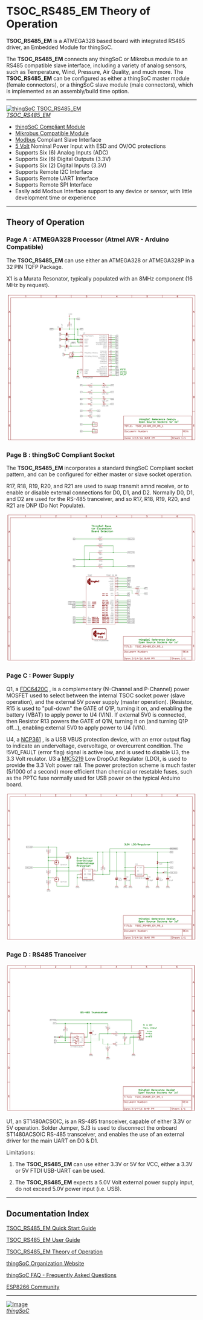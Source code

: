 # TSOC_RS485_EM Theory of Operation

**TSOC_RS485_EM** is a ATMEGA328 based board with integrated RS485 driver, an Embedded Module for thingSoC.


The **TSOC_RS485_EM** connects any thingSoC or Mikrobus module to an RS485 compatible slave interface,
including a variety of analog sensors, such as Temperature, Wind, Pressure, Air Quality, and much more.
The **TSOC_RS485_EM** can be configured as either a thingSoC master module (female connectors), or a thingSoC slave module (male connectors),
which is implemented as an assembly/build time option.

---------------------------------------

[![thingSoC TSOC_RS485_EM](http://thingsoc.github.io/img/projects/TSOC_RS485_EM/TSOC_RS485_EM_top.png)  
*TSOC_RS485_EM*](https://github.com/PatternAgents/TSOC_RS485_EM/)

* [thingSoC Compliant Module](http://www.thingsoc.com)
* [Mikrobus Compatible Module](http://www.mikroe.com/mikrobus/) 
* [Modbus](http://www.modbus.org/specs.php) Compliant Slave Interface
* [5 Volt](https://en.wikipedia.org/wiki/Modbus) Nominal Power Input with ESD and OV/OC protections
* Supports Six (6) Analog  Inputs  (ADC) 
* Supports Six (6) Digital Outputs (3.3V)
* Supports Six (2) Digital Inputs  (3.3V)
* Supports Remote I2C Interface
* Supports Remote UART Interface
* Supports Remote SPI Interface
* Easily add Modbus Interface support to any device or sensor, with little development time or experience

---------------------------------------

## Theory of Operation <a name="theory_index"/>



### Page A : ATMEGA328 Processor (Atmel AVR - Arduino Compatible)<a name="PAGEA"/>

The **TSOC_RS485_EM** can use either an ATMEGA328 or ATMEGA328P in a 32 PIN TQFP Package.

X1 is a Murata Resonator, typically populated with an 8MHz component (16 MHz by request).

![Schematic Page A](https://github.com/thingSoC/TSOC_RS485_EM/blob/master/TSOC_RS485_EM/docs/images/sch_page_1.png "Schematic Page A")


### Page B : thingSoC Compliant Socket <a name="PAGEB"/>

The **TSOC_RS485_EM** incorporates a standard thingSoC Compliant socket pattern, and can be configured for either master or slave socket operation.

R17, R18, R19, R20, and R21 are used to swap transmit amnd receive, or to enable or disable external connections for D0, D1, and D2.
Normally D0, D1, and D2 are used for the RS-485 tranceiver, and so R17, R18, R19, R20, and R21 are DNP (Do Not Populate).


![Schematic Page B](https://github.com/thingSoC/TSOC_RS485_EM/blob/master/TSOC_RS485_EM/docs/images/sch_page_2.png "Schematic Page B")

### Page C : Power Supply <a name="PAGEC"/>

Q1, a [FDC6420C](https://www.fairchildsemi.com/datasheets/FD/FDC6420C.pdf) , is a complementary (N-Channel and P-Channel) power MOSFET 
used to select between the internal TSOC socket power (slave operation), and the external 5V power supply (master operation).
[Resistor, R15 is used to "pull-down" the GATE of Q1P, turning it on, and enabling the battery (VBAT) to apply power to U4 (VIN).
If external 5V0 is connected, then Resistor R13 powers the GATE of Q1N, turning it on (and turning Q1P off...),
enabling external 5V0 to apply power to U4 (VIN).

U4, a [NCP361](http://www.onsemi.com/pub_link/Collateral/NCP361-D.PDF) , is a USB VBUS protection device, with an error output flag to indicate
an undervoltage, overvoltage, or overcurrent condition. The !5V0_FAULT (error flag) signal is active low, 
and is used to disable U3, the 3.3 Volt reulator. U3 a [MIC5219](http://www.micrel.com/_PDF/mic5219.pdf) Low DropOut Regulator (LDO),
is used to provide the 3.3 Volt power rail. The power protection scheme is much faster (5/1000 of a second) more efficient than chemical
or resetable fuses, such as the PPTC fuse normally used for USB power on the typical Arduino board.


![Schematic Page C](https://github.com/thingSoC/TSOC_RS485_EM/blob/master/TSOC_RS485_EM/docs/images/sch_page_3.png "Schematic Page C")

### Page D : RS485 Tranceiver <a name="PAGED"/>

![Schematic Page D](https://github.com/thingSoC/TSOC_RS485_EM/blob/master/TSOC_RS485_EM/docs/images/sch_page_4.png "Schematic Page D")

U1, an ST1480ACSOIC, is an RS-485 transceiver, capable of either 3.3V or 5V operation.
Solder Jumper, SJ3 is used to disconnect the onboard ST1480ACSOIC RS-485 transceiver,
and enables the use of an external driver for the main UART on D0 & D1.

Limitations: 

1) The **TSOC_RS485_EM** can use either 3.3V or 5V for VCC, either a 3.3V or 5V FTDI USB-UART can be used.

2) The **TSOC_RS485_EM** expects a 5.0V Volt external power supply input, do not exceed 5.0V power input (i.e. USB). 

   
   
   
---------------------------------------

## Documentation Index <a name="documentation_index"/>

[TSOC_RS485_EM Quick Start Guide](https://github.com/thingSoC/TSOC_RS485_EM/blob/master/TSOC_RS485_EM/docs/QuickStart.md)

[TSOC_RS485_EM User Guide](https://github.com/thingSoC/TSOC_RS485_EM/blob/master/TSOC_RS485_EM/docs/UserGuide.md)

[TSOC_RS485_EM Theory of Operation](https://github.com/thingSoC/TSOC_RS485_EM/blob/master/TSOC_RS485_EM/docs/TheoryOfOperation.md)

[thingSoC Organization Website](http://thingSoC.github.io)

[thingSoC FAQ - Frequently Asked Questions](http://thingsoc.github.io/support/faq.html)

[ESP8266 Community](https://github.com/esp8266/Arduino)

---------------------------------------

[![Image](http://thingsoc.github.io/img/projects/thingSoC/thingSoC_thumb.png?raw=true)  
*thingSoC*](http://thingsoc.github.io) 
 
